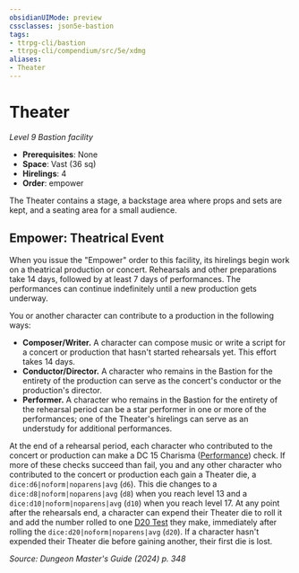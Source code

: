 ```yaml
---
obsidianUIMode: preview
cssclasses: json5e-bastion
tags:
- ttrpg-cli/bastion
- ttrpg-cli/compendium/src/5e/xdmg
aliases:
- Theater
---
```

# Theater
*Level 9 Bastion facility*  

- **Prerequisites**: None
- **Space**: Vast (36 sq)
- **Hirelings**: 4
- **Order**: empower

The Theater contains a stage, a backstage area where props and sets are kept, and a seating area for a small audience.

## Empower: Theatrical Event

When you issue the "Empower" order to this facility, its hirelings begin work on a theatrical production or concert. Rehearsals and other preparations take 14 days, followed by at least 7 days of performances. The performances can continue indefinitely until a new production gets underway.

You or another character can contribute to a production in the following ways:

- **Composer/Writer.** A character can compose music or write a script for a concert or production that hasn't started rehearsals yet. This effort takes 14 days.  
- **Conductor/Director.** A character who remains in the Bastion for the entirety of the production can serve as the concert's conductor or the production's director.  
- **Performer.** A character who remains in the Bastion for the entirety of the rehearsal period can be a star performer in one or more of the performances; one of the Theater's hirelings can serve as an understudy for additional performances.  

At the end of a rehearsal period, each character who contributed to the concert or production can make a DC 15 Charisma ([Performance](Інструменти%20ДМ/CLI/rules/skills.md#Performance)) check. If more of these checks succeed than fail, you and any other character who contributed to the concert or production each gain a Theater die, a `dice:d6|noform|noparens|avg` (`d6`). This die changes to a `dice:d8|noform|noparens|avg` (`d8`) when you reach level 13 and a `dice:d10|noform|noparens|avg` (`d10`) when you reach level 17. At any point after the rehearsals end, a character can expend their Theater die to roll it and add the number rolled to one [D20 Test](Інструменти%20ДМ/CLI/rules/variant-rules/d20-test-xphb.md) they make, immediately after rolling the `dice:d20|noform|noparens|avg` (`d20`). If a character hasn't expended their Theater die before gaining another, their first die is lost.

*Source: Dungeon Master's Guide (2024) p. 348*